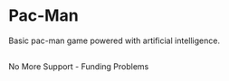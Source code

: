 # Pac-Man
Basic pac-man game powered with artificial intelligence.

##

No More Support - Funding Problems 
